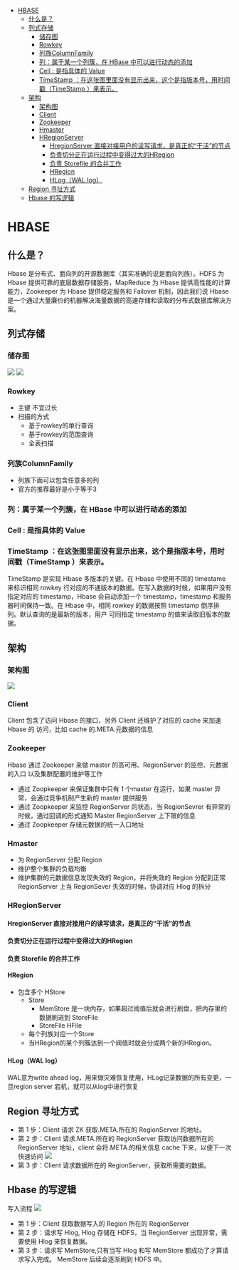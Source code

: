 * [HBASE](#hbase)
    * [什么是？](#什么是)
    * [列式存储](#列式存储)
        * [储存图](#储存图)
        * [Rowkey](#rowkey)
        * [列族ColumnFamily](#列族columnfamily)
        * [列：属于某一个列簇，在 HBase 中可以进行动态的添加](#列属于某一个列簇在-hbase-中可以进行动态的添加)
        * [Cell : 是指具体的 Value](#cell--是指具体的-value)
        * [TimeStamp ：在这张图里面没有显示出来，这个是指版本号，用时间戳（TimeStamp ）来表示。](#timestamp-在这张图里面没有显示出来这个是指版本号用时间戳timestamp-来表示)
    * [架构](#架构)
        * [架构图](#架构图)
        * [Client](#client)
        * [Zookeeper](#zookeeper)
        * [Hmaster](#hmaster)
        * [HRegionServer](#hregionserver)
            * [HregionServer 直接对接用户的读写请求，是真正的“干活”的节点](#hregionserver-直接对接用户的读写请求是真正的干活的节点)
            * [负责切分正在运行过程中变得过大的HRegion](#负责切分正在运行过程中变得过大的hregion)
            * [负责 Storefile 的合并工作](#负责-storefile-的合并工作)
            * [HRegion](#hregion)
            * [HLog（WAL log）](#hlogwal-log)
    * [Region 寻址方式](#region-寻址方式)
    * [Hbase 的写逻辑](#hbase-的写逻辑)
# HBASE
## 什么是？
Hbase 是分布式、面向列的开源数据库（其实准确的说是面向列族）。HDFS 为 Hbase 提供可靠的底层数据存储服务，MapReduce 为 Hbase 提供高性能的计算能力，Zookeeper 为 Hbase 提供稳定服务和 Failover 机制，因此我们说 Hbase 是一个通过大量廉价的机器解决海量数据的高速存储和读取的分布式数据库解决方案。
## 列式存储
### 储存图
![](../img/数据库/HBASE/储存图1.png)
![](../img/数据库/HBASE/储存图2.png)
### Rowkey
- 主键 不宜过长
- 扫描的方式
  - 基于rowkey的单行查询
  - 基于rowkey的范围查询
  - 全表扫描
### 列族ColumnFamily
- 列族下面可以包含任意多的列
- 官方的推荐最好是小于等于3
### 列：属于某一个列簇，在 HBase 中可以进行动态的添加
### Cell : 是指具体的 Value
### TimeStamp ：在这张图里面没有显示出来，这个是指版本号，用时间戳（TimeStamp ）来表示。
TimeStamp 是实现 Hbase 多版本的关键。在 Hbase 中使用不同的 timestame 来标识相同 rowkey 行对应的不通版本的数据。在写入数据的时候，如果用户没有指定对应的 timestamp，Hbase 会自动添加一个 timestamp，timestamp 和服务器时间保持一致。在
Hbase 中，相同 rowkey 的数据按照 timestamp 倒序排列。默认查询的是最新的版本，用户 可同指定 timestamp 的值来读取旧版本的数据。
## 架构
### 架构图
![](../img/数据库/HBASE/架构图.png)
### Client
Client 包含了访问 Hbase 的接口，另外 Client 还维护了对应的 cache 来加速 Hbase 的 访问，比如 cache 的.META.元数据的信息
### Zookeeper
Hbase 通过 Zookeeper 来做 master 的高可用、RegionServer 的监控、元数据的入口 以及集群配置的维护等工作
- 通过 Zoopkeeper 来保证集群中只有 1 个master 在运行，如果 master 异常，会通过竞争机制产生新的 master 提供服务
- 通过 Zoopkeeper 来监控 RegionServer 的状态，当 RegionSevrer 有异常的时候，通过回调的形式通知 Master RegionServer 上下限的信息
- 通过 Zoopkeeper 存储元数据的统一入口地址
### Hmaster
- 为 RegionServer 分配 Region
- 维护整个集群的负载均衡
- 维护集群的元数据信息发现失效的 Region，并将失效的 Region 分配到正常RegionServer 上当 RegionSever 失效的时候，协调对应 Hlog 的拆分
### HRegionServer
#### HregionServer 直接对接用户的读写请求，是真正的“干活”的节点
#### 负责切分正在运行过程中变得过大的HRegion
#### 负责 Storefile 的合并工作
#### HRegion
- 包含多个 HStore
  - Store
    - MemStore 是一块内存，如果超过阈值后就会进行刷盘，把内存里的数据刷进到 StoreFile
    - StoreFile HFile
  - 每个列族对应一个Store
  - 当HRegion的某个列簇达到一个阀值时就会分成两个新的HRegion。
#### HLog（WAL log）
WAL意为write ahead log，用来做灾难恢复使用，HLog记录数据的所有变更，一旦region server 宕机，就可以从log中进行恢复
## Region 寻址方式
- 第 1 步：Client 请求 ZK 获取.META.所在的 RegionServer 的地址。
- 第 2 步：Client 请求.META.所在的 RegionServer 获取访问数据所在的 RegionServer 地址，client 会将.META.的相关信息 cache 下来，以便下一次快速访问
  ![](../img/数据库/HBASE/region寻址方式.png)
- 第 3 步：Client 请求数据所在的 RegionServer，获取所需要的数据。
## Hbase 的写逻辑	
写入流程
![](../img/数据库/HBASE/HBASE写入逻辑.png)
- 第 1 步：Client 获取数据写入的 Region 所在的 RegionServer
- 第 2 步：请求写 Hlog, Hlog 存储在 HDFS，当 RegionServer 出现异常，需要使用 Hlog 来恢复数据。
- 第 3 步：请求写 MemStore,只有当写 Hlog 和写 MemStore 都成功了才算请求写入完成。 MemStore 后续会逐渐刷到 HDFS 中。
